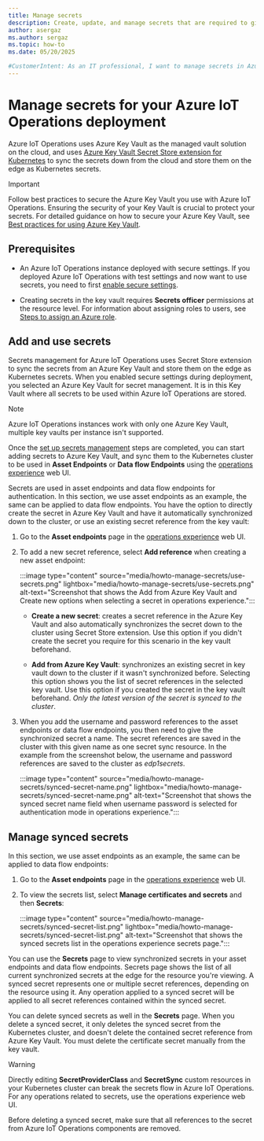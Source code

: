 ```yaml
---
title: Manage secrets 
description: Create, update, and manage secrets that are required to give your Arc-enabled Kubernetes cluster access to Azure resources.
author: asergaz
ms.author: sergaz
ms.topic: how-to
ms.date: 05/20/2025

#CustomerIntent: As an IT professional, I want to manage secrets in Azure IoT Operations, by leveraging Key Vault and Azure Secrete Store to sync the secrets down from the cloud and store them on the edge as Kubernetes secrets.
---
```


# Manage secrets for your Azure IoT Operations deployment

Azure IoT Operations uses Azure Key Vault as the managed vault solution on the cloud, and uses [Azure Key Vault Secret Store extension for Kubernetes](/azure/azure-arc/kubernetes/secret-store-extension) to sync the secrets down from the cloud and store them on the edge as Kubernetes secrets.

> [!IMPORTANT]
> Follow best practices to secure the Azure Key Vault you use with Azure IoT Operations. Ensuring the security of your Key Vault is crucial to protect your secrets. For detailed guidance on how to secure your Azure Key Vault, see [Best practices for using Azure Key Vault](/azure/key-vault/general/best-practices).

## Prerequisites

* An Azure IoT Operations instance deployed with secure settings. If you deployed Azure IoT Operations with test settings and now want to use secrets, you need to first [enable secure settings](../deploy-iot-ops/howto-enable-secure-settings.md).

* Creating secrets in the key vault requires **Secrets officer** permissions at the resource level. For information about assigning roles to users, see [Steps to assign an Azure role](../../role-based-access-control/role-assignments-steps.md).

## Add and use secrets

Secrets management for Azure IoT Operations uses Secret Store extension to sync the secrets from an Azure Key Vault and store them on the edge as Kubernetes secrets. When you enabled secure settings during deployment, you selected an Azure Key Vault for secret management. It is in this Key Vault where all secrets to be used within Azure IoT Operations are stored. 

> [!NOTE]
> Azure IoT Operations instances work with only one Azure Key Vault, multiple key vaults per instance isn't supported.

Once the [set up secrets management](../deploy-iot-ops/howto-enable-secure-settings.md#set-up-secrets-management) steps are completed, you can start adding secrets to Azure Key Vault, and sync them to the Kubernetes cluster to be used in **Asset Endpoints** or **Data flow Endpoints** using the [operations experience](https://iotoperations.azure.com) web UI.

Secrets are used in asset endpoints and data flow endpoints for authentication. In this section, we use asset endpoints as an example, the same can be applied to data flow endpoints. You have the option to directly create the secret in Azure Key Vault and have it automatically synchronized down to the cluster, or use an existing secret reference from the key vault:

1. Go to the **Asset endpoints** page in the [operations experience](https://iotoperations.azure.com) web UI.

1. To add a new secret reference, select **Add reference** when creating a new asset endpoint:

    :::image type="content" source="media/howto-manage-secrets/use-secrets.png" lightbox="media/howto-manage-secrets/use-secrets.png" alt-text="Screenshot that shows the Add from Azure Key Vault and Create new options when selecting a secret in operations experience.":::

    - **Create a new secret**: creates a secret reference in the Azure Key Vault and also automatically synchronizes the secret down to the cluster using Secret Store extension. Use this option if you didn't create the secret you require for this scenario in the key vault beforehand. 
    
    - **Add from Azure Key Vault**: synchronizes an existing secret in key vault down to the cluster if it wasn't synchronized before. Selecting this option shows you the list of secret references in the selected key vault. Use this option if you created the secret in the key vault beforehand. *Only the latest version of the secret is synced to the cluster*.

1. When you add the username and password references to the asset endpoints or data flow endpoints, you then need to give the synchronized secret a name. The secret references are saved in the cluster with this given name as one secret sync resource. In the example from the screenshot below, the username and password references are saved to the cluster as *edp1secrets*.

    :::image type="content" source="media/howto-manage-secrets/synced-secret-name.png" lightbox="media/howto-manage-secrets/synced-secret-name.png" alt-text="Screenshot that shows the synced secret name field when username password is selected for authentication mode in operations experience.":::
    
## Manage synced secrets

In this section, we use asset endpoints as an example, the same can be applied to data flow endpoints:

1. Go to the **Asset endpoints** page in the [operations experience](https://iotoperations.azure.com) web UI.

1. To view the secrets list, select **Manage certificates and secrets** and then **Secrets**:

    :::image type="content" source="media/howto-manage-secrets/synced-secret-list.png" lightbox="media/howto-manage-secrets/synced-secret-list.png" alt-text="Screenshot that shows the synced secrets list in the operations experience secrets page.":::

You can use the **Secrets** page to view synchronized secrets in your asset endpoints and data flow endpoints. Secrets page shows the list of all current synchronized secrets at the edge for the resource you're viewing. A synced secret represents one or multiple secret references, depending on the resource using it. Any operation applied to a synced secret will be applied to all secret references contained within the synced secret. 

You can delete synced secrets as well in the **Secrets** page. When you delete a synced secret, it only deletes the synced secret from the Kubernetes cluster, and doesn't delete the contained secret reference from Azure Key Vault. You must delete the certificate secret manually from the key vault.

> [!WARNING]
> Directly editing **SecretProviderClass** and **SecretSync** custom resources in your Kubernetes cluster can break the secrets flow in Azure IoT Operations. For any operations related to secrets, use the operations experience web UI.
>
> Before deleting a synced secret, make sure that all references to the secret from Azure IoT Operations components are removed.